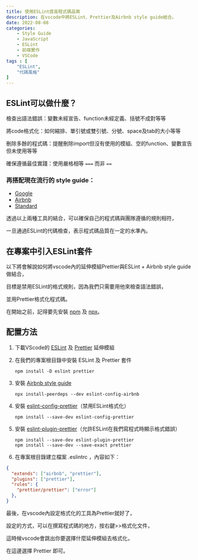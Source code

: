 ```yaml
---
title: 使用ESLint提高程式碼品質
description: 在vscode中將ESLint、Prettier及Airbnb style guide結合。
date: 2022-08-08
categories:
    - Style Guide
    - JavaScript
    - ESLint
    - 前端實作
    - VSCode
tags : [
    "ESLint",
    "代碼風格"
]
---
```


## ESLint可以做什麼？

檢查出語法錯誤：變數未經宣告、function未經定義、括號不成對等等

將code格式化：如何縮排、單引號或雙引號、分號、space及tab的大小等等

刪除多餘的程式碼：提醒刪除import但沒有使用的模組、空的function、變數宣告但未使用等等

確保遵循最佳實踐：使用嚴格相等 `===` 而非 `==`



### 再搭配現在流行的 style guide：

- [Google](https://github.com/google/styleguide)
- [Airbnb](https://github.com/airbnb/javascript)
- [Standard](https://github.com/standard/standard)

透過以上兩種工具的結合，可以確保自己的程式碼與團隊遵循的規則相符，

一旦通過ESLint的代碼檢查，表示程式碼品質在一定的水準內。



## 在專案中引入ESLint套件

以下將會解說如何將vscode內的延伸模組Prettier與ESLint + Airbnb style guide做結合，

目標是禁用ESLint的格式規則，因為我們只需要用他來檢查語法錯誤，

並用Prettier格式化程式碼。

在開始之前，記得要先安裝 [npm](https://github.com/npm/cli) 及 [npx](https://github.com/zkat/npx)。

## 配置方法

1. 下載VScode的  [ESLint](https://marketplace.visualstudio.com/items?itemName=dbaeumer.vscode-eslint) 及 [Prettier](https://marketplace.visualstudio.com/items?itemName=esbenp.prettier-vscode) 延伸模組

2. 在我們的專案根目錄中安裝 ESLint 及 Prettier 套件

   `npm install -D eslint prettier`

3. 安裝 [Airbnb style guide](https://github.com/airbnb/javascript/tree/master/packages/eslint-config-airbnb)

   `npx install-peerdeps --dev eslint-config-airbnb`

4. 安裝 [eslint-config-prettier](https://github.com/prettier/eslint-config-prettier)（禁用ESLint格式化）

   `npm install --save-dev eslint-config-prettier`

5. 安裝 [eslint-plugin-prettier](https://github.com/prettier/eslint-plugin-prettier)（允許ESLint在我們寫程式時顯示格式錯誤）

   ```
   npm install --save-dev eslint-plugin-prettier
   npm install --save-dev --save-exact prettier
   ```

6. 在專案根目錄建立檔案 .eslintrc ，內容如下：

```json
{
  "extends": ["airbnb", "prettier"],
  "plugins": ["prettier"],
  "rules": {
    "prettier/prettier": ["error"]
  },
}
```

最後，在vscode內設定格式化的工具為Prettier就好了，

設定的方式，可以在撰寫程式碼的地方，按右鍵>>格式化文件，

這時候vscode會跳出你要選擇什麼延伸模組去格式化，

在這邊選擇 Prettier 即可。